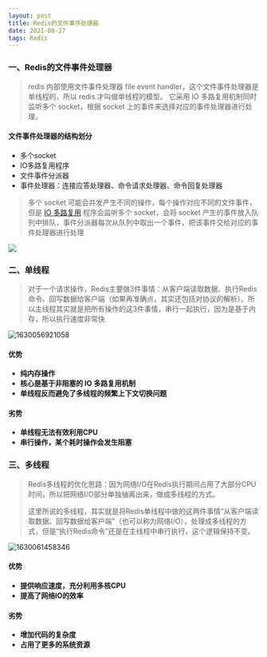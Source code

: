 ```yaml
---
layout: post
title: Redis的文件事件处理器
date: 2021-08-27
tags: Redis   
---
```


### 一、Redis的文件事件处理器

> redis 内部使用文件事件处理器 file event handler，这个文件事件处理器是单线程的，所以 redis 才叫做单线程的模型。
> 它采用 IO 多路复用机制同时监听多个 socket，根据 socket 上的事件来选择对应的事件处理器进行处理。

#### 文件事件处理器的结构划分

- 多个socket
- IO多路复用程序
- 文件事件分派器
- 事件处理器：连接应答处理器、命令请求处理器、命令回复处理器

> 多个 socket 可能会并发产生不同的操作，每个操作对应不同的文件事件，但是 [IO 多路复用](https://www.jianshu.com/p/397449cadc9a) 程序会监听多个 socket，会将 socket 产生的事件放入队列中排队，事件分派器每次从队列中取出一个事件，把该事件交给对应的事件处理器进行处理

![](https://img-blog.csdnimg.cn/c19817eab1cf43b1aaf05095d4a4dfe2.png?x-oss-process=image/watermark,type_ZHJvaWRzYW5zZmFsbGJhY2s,shadow_50,text_Q1NETiBA5YaC6Zi_5ZCJ,size_20,color_FFFFFF,t_70,g_se,x_16#pic_center)

### 二、单线程

> 对于一个请求操作，Redis主要做3件事情：从客户端读取数据、执行Redis命令、回写数据给客户端（如果再准确点，其实还包括对协议的解析）。所以主线程其实就是把所有操作的这3件事情，串行一起执行，因为是基于内存，所以执行速度非常快 

![1630056921058](https://img-blog.csdnimg.cn/af47ef2250394fbab5f27bb655efa93f.png?x-oss-process=image/watermark,type_ZHJvaWRzYW5zZmFsbGJhY2s,shadow_50,text_Q1NETiBA5YaC6Zi_5ZCJ,size_20,color_FFFFFF,t_70,g_se,x_16#pic_center)

#### 优势

- **纯内存操作**
- **核心是基于非阻塞的 IO 多路复用机制**
- **单线程反而避免了多线程的频繁上下文切换问题**

#### 劣势

- **单线程无法有效利用CPU**
- **串行操作，某个耗时操作会发生阻塞**

### 三、多线程

> Redis多线程的优化思路：因为网络I/O在Redis执行期间占用了大部分CPU时间，所以把网络I/O部分单独抽离出来，做成多线程的方式。
>
> 这里所说的多线程，其实就是将Redis单线程中做的这两件事情“从客户端读取数据、回写数据给客户端”（也可以称为网络I/O），处理成多线程的方式，但是“执行Redis命令”还是在主线程中串行执行，这个逻辑保持不变。

![1630061458346](https://img-blog.csdnimg.cn/981e97cfb83c43869c27207855209343.png?x-oss-process=image/watermark,type_ZHJvaWRzYW5zZmFsbGJhY2s,shadow_50,text_Q1NETiBA5YaC6Zi_5ZCJ,size_20,color_FFFFFF,t_70,g_se,x_16#pic_center)

#### 优势

- **提供响应速度，充分利用多核CPU**
- **提高了网络IO的效率**

#### 劣势

- **增加代码的复杂度**
- **占用了更多的系统资源**